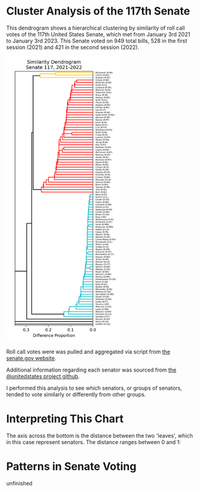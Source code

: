 # Cluster Analysis of the 117th Senate

This dendrogram shows a hierarchical clustering by similarity of roll call votes of the 117th United States Senate, which met from January 3rd 2021 to January 3rd 2023. This Senate voted on 949 total bills, 528 in the first session (2021) and 421 in the second session (2022).

<img src="https://github.com/snowdaere/trees-of-congress/blob/main/figures/117-2021-2022-tree.png" style="max-width: 60%"/>

Roll call votes were was pulled and aggregated via script from [the senate.gov website](https://www.senate.gov/legislative/LIS/roll_call_votes/vote1171/vote_117_1_00001.xml).

Additional information regarding each senator was sourced from [the @unitedstates project github](https://github.com/unitedstates/congress-legislators).

I performed this analysis to see which senators, or groups of senators, tended to vote similarly or differently from other groups.

# Interpreting This Chart

The axis across the bottom is the distance between the two 'leaves', which in this case represent senators. The distance ranges between 0 and 1:

# Patterns in Senate Voting
unfinished
